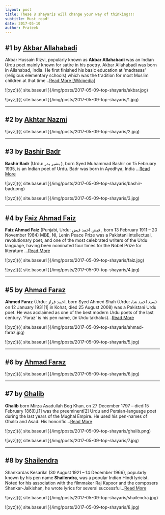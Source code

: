 ```yaml
---
layout: post
title: These 8 shayaris will change your way of thinking!!!
subtitle: Must read!
date: 2017-05-10
author: Prateek
---
```


## #1 by [Akbar Allahabadi](https://en.wikipedia.org/wiki/Akbar_Allahabadi)

Akbar Hussain Rizvi, popularly known as **Akbar Allahabadi** was an Indian Urdu poet mainly known for satire in his poetry. Akbar Allahabadi was born in Allahabad, India. He first finished his basic education at 'madrasas' (religious elementary schools) which was the tradition for most Muslim children at that time...[Read More [Wikipedia]](https://en.wikipedia.org/wiki/Akbar_Allahabadi)

<span class="non-post" style="height: 110px;width: 130px">![xyz]({{ site.baseurl }}/img/posts/2017-05-09-top-shayaris/akbar.jpg)</span>

![xyz]({{ site.baseurl }}/img/posts/2017-05-09-top-shayaris/1.jpg)

---

## #2 by [Akhtar Nazmi](#)

![xyz]({{ site.baseurl }}/img/posts/2017-05-09-top-shayaris/2.jpg)

---

## #3 by [Bashir Badr](https://en.wikipedia.org/wiki/Bashir_Badr)	

**Bashir Badr** (Urdu: بشیر بدر ‎), born Syed Muhammad Bashir on 15 February 1935, is an Indian poet of Urdu. Badr was born in Ayodhya, India ...[Read More](https://en.wikipedia.org/wiki/Bashir_Badr)	

<span class="non-post" style="height: 110px;width: 150px">![xyz]({{ site.baseurl }}/img/posts/2017-05-09-top-shayaris/bashir-badr.png)</span>

![xyz]({{ site.baseurl }}/img/posts/2017-05-09-top-shayaris/3.jpg)

---

## #4 by [Faiz Ahmad Faiz](https://en.wikipedia.org/wiki/Faiz_Ahmad_Faiz)

**Faiz Ahmad Faiz** (Punjabi, Urdu: فیض احمد فیض ‎, born 13 February 1911 – 20 November 1984) MBE, NI, Lenin Peace Prize was a Pakistani intellectual, revolutionary poet, and one of the most celebrated writers of the Urdu language, having been nominated four times for the Nobel Prize for literature ...[Read More](https://en.wikipedia.org/wiki/Faiz_Ahmad_Faiz)

<span class="non-post" style="height: 110px;width: 150px">![xyz]({{ site.baseurl }}/img/posts/2017-05-09-top-shayaris/faiz.jpg)</span>

![xyz]({{ site.baseurl }}/img/posts/2017-05-09-top-shayaris/4.jpg)

---

## #5 by [Ahmad Faraz](https://en.wikipedia.org/wiki/Ahmad_Faraz)

**Ahmed Faraz** (Urdu: احمد فراز‎, born Syed Ahmed Shah (Urdu: سید احمد شاہ‎) on 12 January 1931[1] in Kohat, died 25 August 2008) was a Pakistani Urdu poet. He was acclaimed as one of the best modern Urdu poets of the last century. 'Faraz' is his pen name, (in Urdu takhalus)...[Read More](https://en.wikipedia.org/wiki/Ahmad_Faraz)	

<span class="non-post" style="height: 110px;width: 150px">![xyz]({{ site.baseurl }}/img/posts/2017-05-09-top-shayaris/ahmad-faraz.jpg)</span>

![xyz]({{ site.baseurl }}/img/posts/2017-05-09-top-shayaris/5.jpg)

---

## #6 by [Ahmad Faraz](https://en.wikipedia.org/wiki/Ahmad_Faraz)

![xyz]({{ site.baseurl }}/img/posts/2017-05-09-top-shayaris/6.jpg)

---

## #7 by [Ghalib](https://en.wikipedia.org/wiki/Ghalib)

**Ghalib** born Mirza Asadullah Beg Khan, on 27 December 1797 – died 15 February 1869),[1]  was the preeminent[2] Urdu and Persian-language poet during the last years of the Mughal Empire. He used his pen-names of Ghalib and Asad. His honorific...[Read More](https://en.wikipedia.org/wiki/Ghalib)	

<span class="non-post" style="height: 110px;width: 150px">![xyz]({{ site.baseurl }}/img/posts/2017-05-09-top-shayaris/ghalib.png)</span>

![xyz]({{ site.baseurl }}/img/posts/2017-05-09-top-shayaris/7.jpg)

---

## #8 by [Shailendra](https://en.wikipedia.org/wiki/Shailendra_(lyricist))	

Shankardas Kesarilal (30 August 1921 – 14 December 1966), popularly known by his pen name **Shailendra**, was a popular Indian Hindi lyricist. Noted for his association with the filmmaker Raj Kapoor and the composers Shankar-Jaikishan, he wrote lyrics for several successful...[Read More](https://en.wikipedia.org/wiki/Shailendra_(lyricist))

<span class="non-post" style="height: 110px;width: 140px">![xyz]({{ site.baseurl }}/img/posts/2017-05-09-top-shayaris/shailendra.jpg)</span>

![xyz]({{ site.baseurl }}/img/posts/2017-05-09-top-shayaris/8.jpg)
